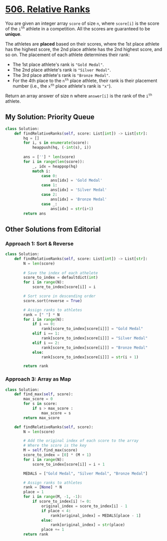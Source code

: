 # [506. Relative Ranks](https://leetcode.com/problems/relative-ranks/description/?envType=daily-question&envId=2024-05-08)

You are given an integer array `score` of size `n`, where `score[i]` is the score of the <code>i<sup>th</sup></code> athlete in a competition. All the scores are guaranteed to be **unique**.

The athletes are **placed** based on their scores, where the 1st place athlete has the highest score, the 2nd place athlete has the 2nd highest score, and so on. The placement of each athlete determines their rank:

- The 1st place athlete's rank is `"Gold Medal"`.
- The 2nd place athlete's rank is `"Silver Medal"`.
- The 3rd place athlete's rank is `"Bronze Medal"`.
- For the 4th place to the <code>n<sup>th</sup></code> place athlete, their rank is their placement number (i.e., the <code>x<sup>th</sup></code> place athlete's rank is `"x"`).

Return an array answer of size n where `answer[i]` is the rank of the <code>i<sup>th</sup></code> athlete.

## My Solution: Priority Queue

```python
class Solution:
    def findRelativeRanks(self, score: List[int]) -> List[str]:
        hq = []
        for i, s in enumerate(score):
            heappush(hq, (-int(s), i))
        
        ans = [''] * len(score)
        for i in range(len(score)):
            _, idx = heappop(hq)
            match i:
                case 0:
                    ans[idx] = 'Gold Medal'
                case 1:
                    ans[idx] = 'Silver Medal'
                case 2:
                    ans[idx] = 'Bronze Medal'
                case _:
                    ans[idx] = str(i+1)
        return ans
```

## Other Solutions from Editorial

### Approach 1: Sort & Reverse

```python
class Solution:
    def findRelativeRanks(self, score: List[int]) -> List[str]:
        N = len(score)
       
        # Save the index of each athelete
        score_to_index = defaultdict(int)
        for i in range(N):
            score_to_index[score[i]] = i

        # Sort score in descending order
        score.sort(reverse = True)

        # Assign ranks to athletes
        rank = [" "] * N
        for i in range(N):
            if i == 0:
                rank[score_to_index[score[i]]] = "Gold Medal"
            elif i == 1:
                rank[score_to_index[score[i]]] = "Silver Medal"
            elif i == 2:
                rank[score_to_index[score[i]]] = "Bronze Medal"
            else:
                rank[score_to_index[score[i]]] = str(i + 1)

        return rank
```

### Approach 3: Array as Map

```python
class Solution:
    def find_max(self, score):
        max_score = 0
        for s in score:
            if s > max_score :
                max_score = s
        return max_score

    def findRelativeRanks(self, score):
        N = len(score)

        # Add the original index of each score to the array
        # Where the score is the key
        M = self.find_max(score)
        score_to_index = [0] * (M + 1)
        for i in range(N):
            score_to_index[score[i]] = i + 1

        MEDALS = ["Gold Medal", "Silver Medal", "Bronze Medal"]

        # Assign ranks to athletes
        rank = [None] * N
        place = 1
        for i in range(M, -1, -1):
            if score_to_index[i] != 0:
                original_index = score_to_index[i] - 1
                if place < 4:
                    rank[original_index] = MEDALS[place - 1]
                else:
                    rank[original_index] = str(place)
                place += 1
        return rank
```